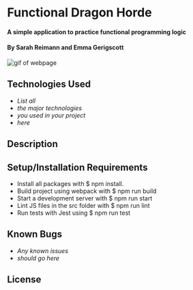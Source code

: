 # Functional Dragon Horde

#### A simple application to practice functional programming logic

#### By Sarah Reimann and Emma Gerigscott

![gif of webpage](./src/assets/images/dragonwench.gif)

## Technologies Used

* _List all_
* _the major technologies_
* _you used in your project_
* _here_

## Description


## Setup/Installation Requirements

* Install all packages with $ npm install.
* Build project using webpack with $ npm   run build
* Start a development server with $ npm run start
* Lint JS files in the src folder with $ npm run lint
* Run tests with Jest using $ npm run test

## Known Bugs

* _Any known issues_
* _should go here_

## License